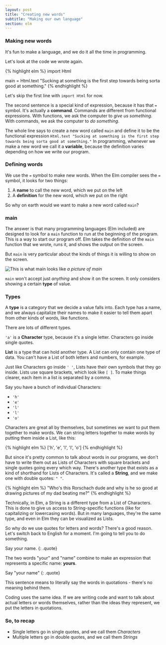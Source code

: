 ```yaml
---
layout: post
title: "Creating new words"
subtitle: "Making our own language"
section: elm
---
```


### Making new words

It's fun to make a language, and we do it all the time in programming.

Let's look at the code we wrote again.

{% highlight elm %}
import Html

main = Html.text "Sucking at something is the first step towards being sorta good at something."
{% endhighlight %}

Let's skip the first line with `import Html` for now.

The second sentence is a special kind of expression, because it has that `=` symbol. It's actually a **command**. Commands are different from functional expressions. With functions, we ask the computer to *give us something*. With commands, we ask the computer to *do something*.

The whole line says to create a new word called `main` and define it to be the functional expression
`Html.text "Sucking at something is the first step towards being sorta good at something."` In programming, whenever we make a new word we call it a **variable**, because the definition varies depending on how we write our program.

### Defining words

We use the `=` symbol to make new words. When the Elm compiler sees the `=` symbol, it looks for two things:

1. A **name** to call the new word, which we put on the left
2. A **definition** for the new word, which we put on the right

So why on earth would we want to make a new word called `main`?

### main

The answer is that many programming languages (Elm included) are designed to look for a `main` function to run at the beginning of the program. This is a way to start our program off. Elm takes the definition of the `main` function that we wrote, runs it, and shows the output on the screen.

But `main` is very particular about the kinds of things it is willing to show on the screen.

![This is what main looks like](https://media.giphy.com/media/7RRYTJOBU8eWs/giphy.gif)
*a picture of main*

`main` won't accept just *anything* and show it on the screen. It only considers showing a certain **type** of value.

### Types

A **type** is a category that we decide a value falls into. Each type has a name, and we always capitalize their names to make it easier to tell them apart from other kinds of words, like functions.

There are lots of different types.

`'a'` is a **Character** type, because it's a single letter. Characters go inside single quotes.

**List** is a type that can hold another type. A List can only contain one type of data. You can't have a List of both letters and numbers, for example.

Just like Characters go inside `' '`, Lists have their own symbols that they go inside. Lists use square brackets, which look like `[ ]`. To make things clearer, each item in a list is separated by a comma.

Say you have a bunch of individual Characters:

  * `'h'`
  * `'e'`
  * `'l'`
  * `'l'`
  * `'o'`

Characters are great all by themselves, but sometimes we want to put them together to make words. We can string letters together to make words by putting them inside a List, like this:

{% highlight elm %}
['h', 'e', 'l', 'l', 'o']
{% endhighlight %}

But since it's pretty common to talk about words in our programs, we don't have to write them out as Lists of Characters with square brackets and single quotes going every which way. There's another type that exists as a kind of shorthand for Lists of Characters. It's called a **String**, and we make one with double quotes: `" "`.

{% highlight elm %}
"Who's this Rorschach dude and why is he so good at drawing pictures of my dad beating me?"
{% endhighlight %}

Technically, in Elm, a String is a different type from a List of Characters. This is done to give us access to String-specific functions (like for capitalizing or lowercasing words). But in many languages, they're the same type, and even in Elm they can be visualized as Lists.

So why do we use quotes for letters and words? There's a good reason. Let's switch back to English for a moment. I'm going to tell you to do something.

Say your name.
{: .quote}

The two words "your" and "name" combine to make an expression that represents a specific name: **yours**.

Say "your name"
{: .quote}

This sentence means to literally say the words in quotations - there's no meaning behind them.

Coding uses the same idea. If we are writing code and want to talk about actual letters or words themselves, rather than the ideas they represent, we put the letters in quotations.

### So, to recap
* Single letters go in single quotes, and we call them *Characters*
* Multiple letters go in double quotes, and we call them *Strings*
